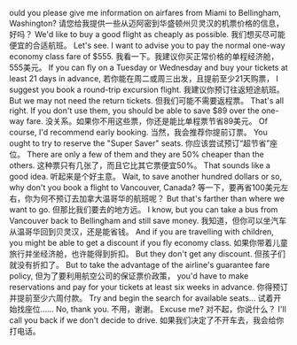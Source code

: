 ould you please give me information on airfares from Miami to Bellingham, Washington?
请您给我提供一些从迈阿密到华盛顿州贝灵汉的机票价格的信息，好吗？
We'd like to buy a good flight as cheaply as possible.
我们想买尽可能便宜的合适航班。
Let's see. I want to advise you to pay the normal one-way economy class fare of $555.
我看一下。我建议你买正常价格的单程经济舱，555美元。
If you can fly on a Tuesday or Wednesday and buy your tickets at least 21 days in advance,
若你能在周二或周三出发，且提前至少21天购票，
I suggest you book a round-trip excursion flight.
我建议你预订往返短途航班。
But we may not need the return tickets.
但我们可能不需要返程票。
That's all right. If you don't use them, you should be able to save $89 over the one-way fare.
没关系。如果你不用这些票，你还是能比单程票节省89美元。
Of course, I'd recommend early booking.
当然，我会推荐你提前订票。
You ought to try to reserve the "Super Saver" seats.
你应该尝试预订“超节省”座位。
There are only a few of them and they are 50% cheaper than the others.
这种票只有几张了，而且它比其它票便宜50%。
That sounds like a good idea.
听起来是个好主意。
Wait, to save another hundred dollars or so, why don't you book a flight to Vancouver, Canada?
等一下，要再省100美元左右，你为何不预订去加拿大温哥华的航班呢？
But that's farther than where we want to go.
但那比我们要去的地方远。
I know, but you can take a bus from Vancouver back to Bellingham and still save money.
我知道，但你可以坐汽车从温哥华回到贝灵汉，还是能省钱。
And if you are travelling with children, you might be able to get a discount if you fly economy class.
如果你带着儿童旅行并坐经济舱，也许能得到折扣。
But they don't get any discount.
但孩子们就没有折扣了。
But to take the advantage of the airline's guarantee fare policy,
但为了要利用航空公司的保证票价政策，
you'd have to make reservations and pay for your tickets at least six weeks in advance.
你得预订并提前至少六周付款。
Try and begin the search for available seats...
试着开始找座位……
No, thank you.
不用，谢谢。
Excuse me?
对不起，你说什么？
I'll call you back if we don't decide to drive.
如果我们决定了不开车去，我会给你打电话。
